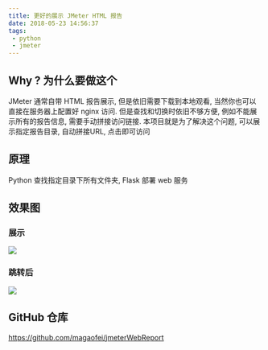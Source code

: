 ```yaml
---
title: 更好的展示 JMeter HTML 报告
date: 2018-05-23 14:56:37
tags:
 - python
 - jmeter
---
```


## Why ? 为什么要做这个

JMeter 通常自带 HTML 报告展示, 但是依旧需要下载到本地观看, 当然你也可以直接在服务器上配置好 nginx 访问. 但是查找和切换时依旧不够方便, 例如不能展示所有的报告信息, 需要手动拼接访问链接. 本项目就是为了解决这个问题, 可以展示指定报告目录, 自动拼接URL, 点击即可访问

## 原理

Python 查找指定目录下所有文件夹, Flask 部署 web 服务

## 效果图

### 展示

![](http://os19wcerd.bkt.clouddn.com/20180523145744_j5mVxj_QQ20180523-145124.jpeg)

### 跳转后

![](http://os19wcerd.bkt.clouddn.com/20180523145758_8eU7Yh_QQ20180523-144233.jpeg)

## GitHub 仓库

https://github.com/magaofei/jmeterWebReport